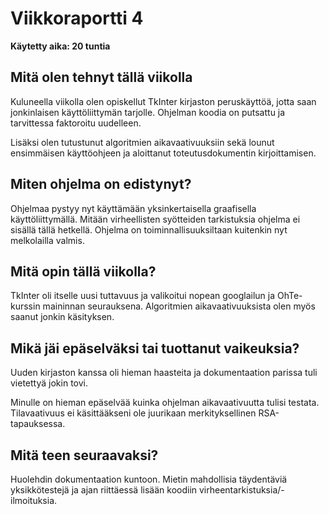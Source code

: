 # Viikkoraportti 4

**Käytetty aika: 20 tuntia**

## Mitä olen tehnyt tällä viikolla
Kuluneella viikolla olen opiskellut TkInter kirjaston peruskäyttöä, jotta saan jonkinlaisen käyttöliittymän tarjolle. Ohjelman koodia on putsattu ja tarvittessa faktoroitu uudelleen.

Lisäksi olen tutustunut algoritmien aikavaativuuksiin sekä lounut ensimmäisen käyttöohjeen ja aloittanut toteutusdokumentin kirjoittamisen.

## Miten ohjelma on edistynyt?
Ohjelmaa pystyy nyt käyttämään yksinkertaisella graafisella käyttöliittymällä. Mitään virheellisten syötteiden tarkistuksia ohjelma ei sisällä tällä hetkellä. Ohjelma on toiminnallisuuksiltaan kuitenkin nyt melkolailla valmis.

## Mitä opin tällä viikolla?
TkInter oli itselle uusi tuttavuus ja valikoitui nopean googlailun ja OhTe-kurssin maininnan seurauksena. Algoritmien aikavaativuuksista olen myös saanut jonkin käsityksen. 

## Mikä jäi epäselväksi tai tuottanut vaikeuksia?
Uuden kirjaston kanssa oli hieman haasteita ja dokumentaation parissa tuli vietettyä jokin tovi. 

Minulle on hieman epäselvää kuinka ohjelman aikavaativuutta tulisi testata. Tilavaativuus ei käsittääkseni ole juurikaan merkityksellinen RSA-tapauksessa. 

## Mitä teen seuraavaksi?
Huolehdin dokumentaation kuntoon. Mietin mahdollisia täydentäviä yksikkötestejä ja ajan riittäessä lisään koodiin virheentarkistuksia/-ilmoituksia.
